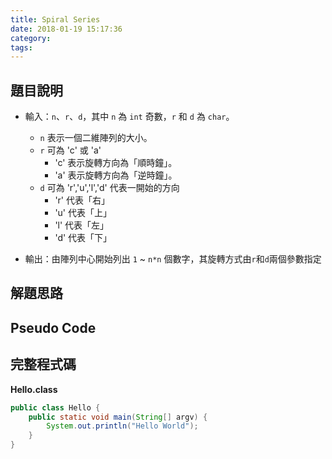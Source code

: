 ```yaml
---
title: Spiral Series
date: 2018-01-19 15:17:36
category:
tags:
---
```


## 題目說明
- 輸入：`n`、`r`、`d`，其中 `n` 為 `int` 奇數，`r` 和 `d` 為 `char`。
    - `n` 表示一個二維陣列的大小。
    - `r` 可為 'c' 或 'a'
        - 'c' 表示旋轉方向為「順時鐘」。
        - 'a' 表示旋轉方向為「逆時鐘」。
    - `d` 可為 'r','u','l','d' 代表一開始的方向
        - 'r' 代表「右」
        - 'u' 代表「上」
        - 'l' 代表「左」
        - 'd' 代表「下」

- 輸出：由陣列中心開始列出 `1` ~ `n*n` 個數字，其旋轉方式由`r`和`d`兩個參數指定

## 解題思路

## Pseudo Code

## 完整程式碼

**Hello.class**
```java
public class Hello {
    public static void main(String[] argv) {
        System.out.println("Hello World");
    }
}
```
